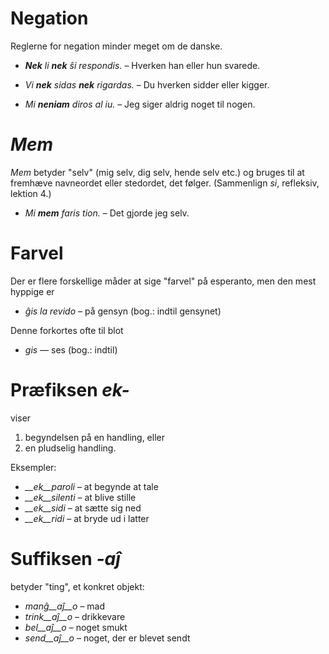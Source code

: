 # Negation

Reglerne for negation minder meget om de danske.


- *__Nek__ li __nek__ ŝi respondis.*   – Hverken han eller hun svarede.
- *Vi __nek__ sidas __nek__ rigardas.* – Du hverken sidder eller kigger.

- *Mi __neniam__ diros al iu.* – Jeg siger aldrig noget til nogen.


# *Mem*

*Mem* betyder "selv" (mig selv, dig selv, hende selv etc.) og bruges til at fremhæve navneordet eller stedordet, det følger. (Sammenlign *si*, refleksiv, lektion 4.)

- *Mi __mem__ faris tion.*  – Det gjorde jeg selv.

# Farvel

Der er flere forskellige måder at sige "farvel" på esperanto, men den mest hyppige er

- *ĝis la revido* – på gensyn (bog.: indtil gensynet)

Denne forkortes ofte til blot

- *gis* — ses (bog.: indtil)


# Præfiksen *ek-*

viser

1. begyndelsen på en handling, eller
2. en pludselig handling.

Eksempler:

- *__ek__paroli*  – at begynde at tale
- *__ek__silenti* – at blive stille
- *__ek__sidi*    – at sætte sig ned
- *__ek__ridi*    – at bryde ud i latter
 

# Suffiksen *-aĵ*

betyder "ting", et konkret objekt:

- *manĝ__aĵ__o*  – mad
- *trink__aĵ__o* – drikkevare
- *bel__aĵ__o*   – noget smukt
- *send__aĵ__o*  – noget, der er blevet sendt
 
